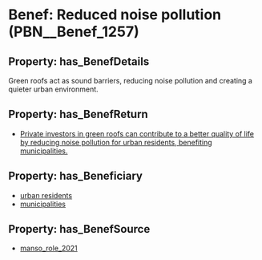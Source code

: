 # Benef: __Reduced noise pollution__ (PBN__Benef_1257)

## Property: has_BenefDetails

Green roofs act as sound barriers, reducing noise pollution and creating a quieter urban environment.

## Property: has_BenefReturn

* [Private investors in green roofs can contribute to a better quality of life by reducing noise pollution for urban residents, benefiting municipalities.](../BenefReturn/PBN__BenefReturn_1413)

## Property: has_Beneficiary

* [urban residents](../Stakeholder/PBN__Stakeholder_209)
* [municipalities](../Stakeholder/PBN__Stakeholder_493)

## Property: has_BenefSource

* [manso_role_2021](../Article/PBN__Article_262)

